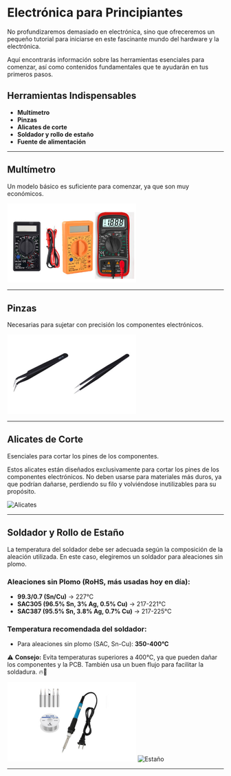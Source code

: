 
# **Electrónica para Principiantes**  

No profundizaremos demasiado en electrónica, sino que ofreceremos un pequeño tutorial para iniciarse en este fascinante mundo del hardware y la electrónica.  

Aquí encontrarás información sobre las herramientas esenciales para comenzar, así como contenidos fundamentales que te ayudarán en tus primeros pasos.  

## **Herramientas Indispensables**  

- **Multímetro**  
- **Pinzas**  
- **Alicates de corte**  
- **Soldador y rollo de estaño**  
- **Fuente de alimentación**  

---

## **Multímetro**  
Un modelo básico es suficiente para comenzar, ya que son muy económicos.  

<img src="img/multi.jpg" alt="Multímetro" width="300">  

---

## **Pinzas**  
Necesarias para sujetar con precisión los componentes electrónicos.  

<img src="img/pinzas.jpg" alt="Pinzas" width="300">  

---

## **Alicates de Corte**  
Esenciales para cortar los pines de los componentes.  

Estos alicates están diseñados exclusivamente para cortar los pines de los componentes electrónicos. No deben usarse para materiales más duros, ya que podrían dañarse, perdiendo su filo y volviéndose inutilizables para su propósito.  

<img src="img/palicates.jpg" alt="Alicates" width="300">  

---

## **Soldador y Rollo de Estaño**  
La temperatura del soldador debe ser adecuada según la composición de la aleación utilizada. En este caso, elegiremos un soldador para aleaciones sin plomo.  

### **Aleaciones sin Plomo (RoHS, más usadas hoy en día):**  
- **99.3/0.7 (Sn/Cu)** → 227°C  
- **SAC305 (96.5% Sn, 3% Ag, 0.5% Cu)** → 217-221°C  
- **SAC387 (95.5% Sn, 3.8% Ag, 0.7% Cu)** → 217-225°C  

### **Temperatura recomendada del soldador:**  
- Para aleaciones sin plomo (SAC, Sn-Cu): **350-400°C**  

⚠️ **Consejo:** Evita temperaturas superiores a 400°C, ya que pueden dañar los componentes y la PCB. También usa un buen flujo para facilitar la soldadura. 🔥🔧  

<img src="img/soldador.jpg" alt="Soldador" width="300">  
<img src="img/estaño.jpg" alt="Estaño" width="300">  

---
